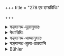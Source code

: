 +++
title = "278 एष दण्डविधिः"

+++

<details><summary>गङ्गानथ-मूलानुवादः</summary>

Thus the law relating to punishments in connection with verbal assaults been truly expounded; after thisI am going to profound the law relating to physical assault.—(278)
</details>

<details><summary>मेधातिथिः</summary>

**दण्डपारुष्यं** दण्डेन दुःखोत्पादनम्, यथा कण्टकादेः पुरुषस्य स्पर्शः पीडाकर एवं पीडाकरत्वसामान्यात् **पारुष्य**शब्दप्रयोगः । तत्र **निर्णयो** दण्डविशेषनिर्णयः । पूर्वप्रकरणोपसंहारोपन्यासार्थः श्लोकः ॥ ८.२७८ ॥
</details>

<details><summary>गङ्गानथ-भाष्यानुवादः</summary>

‘*Physical assault*’—Causing suffering by physical hurt; the term
‘*pāruṣya*’ (‘*hurt*’) has been used in the sense that ‘assault’ causes
pain in the same manner as the thrusting of the thorn does.

‘*Law*’—*i.e*., rules relating to the details of punishment.

This verse serves the purpose of summing up the foregoing section and
introducing the next.—(278)
</details>

<details><summary>गङ्गानथ-तुल्य-वाक्यानि</summary>

**(verses 8.276-278)  
**

[(See texts under
268-270.)]
</details>

<details><summary>Bühler</summary>

278	Thus the rules for punishments (applicable to cases) of defamation have been truly declared; I will next propound the decision (of cases) of assault.
</details>
